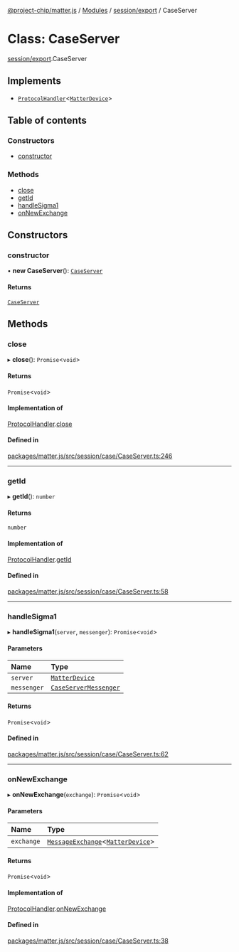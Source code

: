 [@project-chip/matter.js](../README.md) / [Modules](../modules.md) / [session/export](../modules/session_export.md) / CaseServer

# Class: CaseServer

[session/export](../modules/session_export.md).CaseServer

## Implements

- [`ProtocolHandler`](../interfaces/protocol_export.ProtocolHandler.md)\<[`MatterDevice`](cluster_export._internal_.MatterDevice.md)\>

## Table of contents

### Constructors

- [constructor](session_export.CaseServer.md#constructor)

### Methods

- [close](session_export.CaseServer.md#close)
- [getId](session_export.CaseServer.md#getid)
- [handleSigma1](session_export.CaseServer.md#handlesigma1)
- [onNewExchange](session_export.CaseServer.md#onnewexchange)

## Constructors

### constructor

• **new CaseServer**(): [`CaseServer`](session_export.CaseServer.md)

#### Returns

[`CaseServer`](session_export.CaseServer.md)

## Methods

### close

▸ **close**(): `Promise`\<`void`\>

#### Returns

`Promise`\<`void`\>

#### Implementation of

[ProtocolHandler](../interfaces/protocol_export.ProtocolHandler.md).[close](../interfaces/protocol_export.ProtocolHandler.md#close)

#### Defined in

[packages/matter.js/src/session/case/CaseServer.ts:246](https://github.com/project-chip/matter.js/blob/c15b1068/packages/matter.js/src/session/case/CaseServer.ts#L246)

___

### getId

▸ **getId**(): `number`

#### Returns

`number`

#### Implementation of

[ProtocolHandler](../interfaces/protocol_export.ProtocolHandler.md).[getId](../interfaces/protocol_export.ProtocolHandler.md#getid)

#### Defined in

[packages/matter.js/src/session/case/CaseServer.ts:58](https://github.com/project-chip/matter.js/blob/c15b1068/packages/matter.js/src/session/case/CaseServer.ts#L58)

___

### handleSigma1

▸ **handleSigma1**(`server`, `messenger`): `Promise`\<`void`\>

#### Parameters

| Name | Type |
| :------ | :------ |
| `server` | [`MatterDevice`](cluster_export._internal_.MatterDevice.md) |
| `messenger` | [`CaseServerMessenger`](session_export.CaseServerMessenger.md) |

#### Returns

`Promise`\<`void`\>

#### Defined in

[packages/matter.js/src/session/case/CaseServer.ts:62](https://github.com/project-chip/matter.js/blob/c15b1068/packages/matter.js/src/session/case/CaseServer.ts#L62)

___

### onNewExchange

▸ **onNewExchange**(`exchange`): `Promise`\<`void`\>

#### Parameters

| Name | Type |
| :------ | :------ |
| `exchange` | [`MessageExchange`](protocol_export.MessageExchange.md)\<[`MatterDevice`](cluster_export._internal_.MatterDevice.md)\> |

#### Returns

`Promise`\<`void`\>

#### Implementation of

[ProtocolHandler](../interfaces/protocol_export.ProtocolHandler.md).[onNewExchange](../interfaces/protocol_export.ProtocolHandler.md#onnewexchange)

#### Defined in

[packages/matter.js/src/session/case/CaseServer.ts:38](https://github.com/project-chip/matter.js/blob/c15b1068/packages/matter.js/src/session/case/CaseServer.ts#L38)
